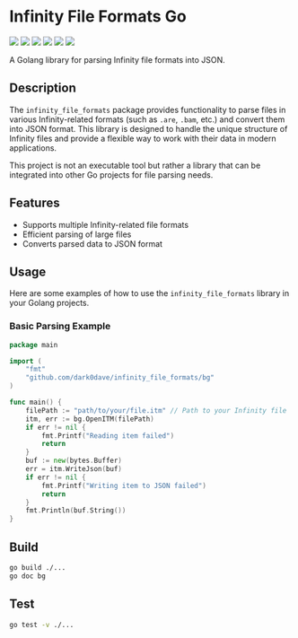 # Infinity File Formats Go
![](https://img.shields.io/badge/go-65A2BE2?logo=go&style=for-the-badge&logoColor=grey)
[![](https://img.shields.io/badge/Linux-FCC624?style=for-the-badge&logo=linux&logoColor=black)](https://github.com/dark0dave/infinity_file_formats/releases/latest)
[![](https://img.shields.io/badge/Windows-0078D6?&style=for-the-badge&logoColor=white&logo=git-for-windows)](https://github.com/dark0dave/infinity_file_formats/releases/latest)
[![](https://img.shields.io/badge/mac%20os-grey?style=for-the-badge&logo=apple&logoColor=white)](https://github.com/dark0dave/infinity_file_formats/releases/latest)
[![](https://img.shields.io/github/actions/workflow/status/dark0dave/infinity_file_formats/main.yaml?style=for-the-badge)](https://github.com/dark0dave/infinity_file_formats/actions/workflows/main.yaml)
[![](https://img.shields.io/github/license/dark0dave/infinity_file_formats?style=for-the-badge)](./LICENSE)

A Golang library for parsing Infinity file formats into JSON.

## Description

The `infinity_file_formats` package provides functionality to parse files in various Infinity-related formats (such as `.are`, `.bam`, etc.) and convert them into JSON format. This library is designed to handle the unique structure of Infinity files and provide a flexible way to work with their data in modern applications.

This project is not an executable tool but rather a library that can be integrated into other Go projects for file parsing needs.

## Features

- Supports multiple Infinity-related file formats
- Efficient parsing of large files
- Converts parsed data to JSON format

## Usage

Here are some examples of how to use the `infinity_file_formats` library in your Golang projects.

### Basic Parsing Example

```go
package main

import (
	"fmt"
	"github.com/dark0dave/infinity_file_formats/bg"
)

func main() {
	filePath := "path/to/your/file.itm" // Path to your Infinity file
	itm, err := bg.OpenITM(filePath)
	if err != nil {
		fmt.Printf("Reading item failed")
		return
	}
	buf := new(bytes.Buffer)
	err = itm.WriteJson(buf)
	if err != nil {
		fmt.Printf("Writing item to JSON failed")
		return
	}
	fmt.Println(buf.String())
}
```

## Build

```sh
go build ./...
go doc bg
```

## Test

```sh
go test -v ./...
```
